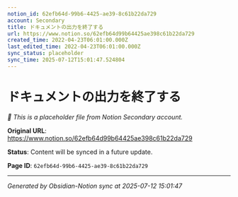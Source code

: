 ```yaml
---
notion_id: 62efb64d-99b6-4425-ae39-8c61b22da729
account: Secondary
title: ドキュメントの出力を終了する
url: https://www.notion.so/62efb64d99b64425ae398c61b22da729
created_time: 2022-04-23T06:01:00.000Z
last_edited_time: 2022-04-23T06:01:00.000Z
sync_status: placeholder
sync_time: 2025-07-12T15:01:47.524804
---
```


# ドキュメントの出力を終了する

*🔄 This is a placeholder file from Notion Secondary account.*

**Original URL**: https://www.notion.so/62efb64d99b64425ae398c61b22da729

**Status**: Content will be synced in a future update.

**Page ID**: `62efb64d-99b6-4425-ae39-8c61b22da729`

---

*Generated by Obsidian-Notion sync at 2025-07-12 15:01:47*
